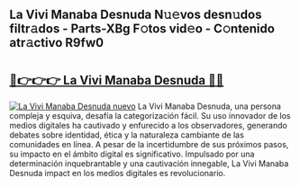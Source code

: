 ## La Vivi Manaba Desnuda N𝚞𝚎vos desn𝚞dos filtr𝚊dos - Parts-XBg F𝚘tos vid𝚎o - C𝚘ntenido atr𝚊ctivo R9fw0

# <h2><a href="http://mb8tyb.tromn.icu/?c=La+Vivi+Manaba+Desnuda">🔗👉👉👉 La Vivi Manaba Desnuda 🔗🔗</a></h2>

[![La Vivi Manaba Desnuda nuevo](https://i.imgur.com/pEAQMta.gif)](http://mb8tyb.tromn.icu/?c=La+Vivi+Manaba+Desnuda)
La Vivi Manaba Desnuda, una persona compleja y esquiva, desafía la categorización fácil. Su uso innovador de los medios digitales ha cautivado y enfurecido a los observadores, generando debates sobre identidad, ética y la naturaleza cambiante de las comunidades en línea. A pesar de la incertidumbre de sus próximos pasos, su impacto en el ámbito digital es significativo. Impulsado por una determinación inquebrantable y una cautivación innegable, La Vivi Manaba Desnuda impact en los medios digitales es revolucionario.

